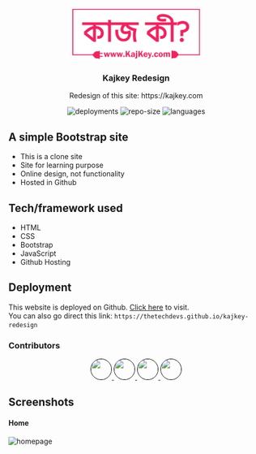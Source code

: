 <p align="center">
  <img src='img/home/navbar/logo.png' height="100px" alt="logo" />
</p>

<h3 align="center">Kajkey Redesign</h3>
<p align="center">
  Redesign of this site: https://kajkey.com
</p>
<p align="center">
  <img src="https://img.shields.io/github/deployments/thetechdevs/kajkey-redesign/github-pages?label=website" height="20px" alt="deployments" />
  <img src="https://img.shields.io/github/repo-size/thetechdevs/kajkey-redesign" height="20px" alt="repo-size" />
  <img src="https://img.shields.io/github/languages/top/thetechdevs/kajkey-redesign" height="20px" alt="languages" />
</p>

## A simple Bootstrap site 
- This is a clone site
- Site for learning purpose
- Online design, not functionality
- Hosted in Github

## Tech/framework used
- HTML
- CSS
- Bootstrap
- JavaScript
- Github Hosting


## Deployment
This website is deployed on Github. [Click here](https://thetechdevs.github.io/kajkey-redesign) to visit.
<br>
You can also go direct this link: `https://thetechdevs.github.io/kajkey-redesign`

### Contributors
<p align="center">
  <a href="https://github.com/arifpro">
    <img src='https://avatars0.githubusercontent.com/u/45432079?s=460&u=384e72c5bea8980f3a52adc6069788482b64c665&v=4' height="40px" width="40px" style="border-radius: 50%; border: 1px solid black;" />
  <a>
    
  <a href="https://github.com/dev-ashik">
    <img src='https://avatars0.githubusercontent.com/u/61373940?s=460&u=e0422a3e38f2c1febe9ff7b603a27ce15dd70e33&v=4' height="40px" width="40px" style="border-radius: 50%; border: 1px solid black;" />
  <a>
    
  <a href="https://github.com/Arbijoy">
    <img src='https://avatars1.githubusercontent.com/u/61105901?s=460&u=8224d3ba06e05f4d565e4ee131a4d5d20d4ad3e4&v=4' height="40px" width="40px" style="border-radius: 50%; border: 1px solid black;" />
  <a>
    
   <a href="https://github.com/Mutasim-Shatil">
    <img src='https://avatars2.githubusercontent.com/u/70066678?s=400&u=2d6dc93ad9706c95c1f8dc336cd86ccf63927f69&v=4' height="40px" width="40px" style="border-radius: 50%; border: 1px solid black;" />
  <a>
</p>


## Screenshots
#### Home
<img src='https://raw.githubusercontent.com/thetechdevs/kajkey-redesign/master/screenshots/home.png' alt="homepage" height="auto" width="50%"/>